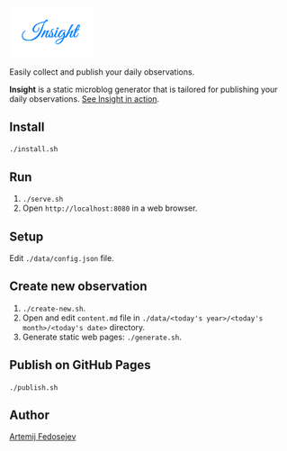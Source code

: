 <img src="./insight-logo.png" alt="Insight Logo" width="150" />

Easily collect and publish your daily observations.

__Insight__ is a static microblog generator that is tailored for publishing your daily observations. [See Insight in action](https://fedosejev.github.io/insight/).

## Install

`./install.sh`

## Run

1. `./serve.sh`
2. Open `http://localhost:8080` in a web browser.

## Setup

Edit `./data/config.json` file.

## Create new observation

1. `./create-new.sh`.
2. Open and edit `content.md` file in `./data/<today's year>/<today's month>/<today's date>` directory.
3. Generate static web pages: `./generate.sh`.

## Publish on GitHub Pages

`./publish.sh`

## Author

[Artemij Fedosejev](http://artemij.com)
